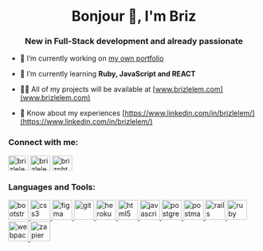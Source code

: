 <h1 align="center">Bonjour 👋, I'm Briz</h1>
<h3 align="center">New in Full-Stack development and already passionate</h3>

- 🔭 I’m currently working on [my own portfolio](www.brizlelem.com)

- 🌱 I’m currently learning **Ruby, JavaScript and REACT**

- 👨‍💻 All of my projects will be available at [www.brizlelem.com](www.brizlelem.com)

- 📄 Know about my experiences [https://www.linkedin.com/in/brizlelem/](https://www.linkedin.com/in/brizlelem/)

<h3 align="left">Connect with me:</h3>
<p align="left">
<a href="https://twitter.com/brizlelem" target="blank"><img align="center" src="https://cdn.jsdelivr.net/npm/simple-icons@3.0.1/icons/twitter.svg" alt="brizlelem" height="30" width="40" /></a>
<a href="https://linkedin.com/in/brizlelem" target="blank"><img align="center" src="https://cdn.jsdelivr.net/npm/simple-icons@3.0.1/icons/linkedin.svg" alt="brizlelem" height="30" width="40" /></a>
<a href="https://instagram.com/brizphtgrphy" target="blank"><img align="center" src="https://cdn.jsdelivr.net/npm/simple-icons@3.0.1/icons/instagram.svg" alt="brizphtgrphy" height="30" width="40" /></a>
</p>

<h3 align="left">Languages and Tools:</h3>
<p align="left"> <a href="https://getbootstrap.com" target="_blank"> <img src="https://devicons.github.io/devicon/devicon.git/icons/bootstrap/bootstrap-plain.svg" alt="bootstrap" width="40" height="40"/> </a> <a href="https://www.w3schools.com/css/" target="_blank"> <img src="https://devicons.github.io/devicon/devicon.git/icons/css3/css3-original-wordmark.svg" alt="css3" width="40" height="40"/> </a> <a href="https://www.figma.com/" target="_blank"> <img src="https://www.vectorlogo.zone/logos/figma/figma-icon.svg" alt="figma" width="40" height="40"/> </a> <a href="https://git-scm.com/" target="_blank"> <img src="https://www.vectorlogo.zone/logos/git-scm/git-scm-icon.svg" alt="git" width="40" height="40"/> </a> <a href="https://heroku.com" target="_blank"> <img src="https://www.vectorlogo.zone/logos/heroku/heroku-icon.svg" alt="heroku" width="40" height="40"/> </a> <a href="https://www.w3.org/html/" target="_blank"> <img src="https://devicons.github.io/devicon/devicon.git/icons/html5/html5-original-wordmark.svg" alt="html5" width="40" height="40"/> </a> <a href="https://developer.mozilla.org/en-US/docs/Web/JavaScript" target="_blank"> <img src="https://devicons.github.io/devicon/devicon.git/icons/javascript/javascript-original.svg" alt="javascript" width="40" height="40"/> </a> <a href="https://www.postgresql.org" target="_blank"> <img src="https://devicons.github.io/devicon/devicon.git/icons/postgresql/postgresql-original-wordmark.svg" alt="postgresql" width="40" height="40"/> </a> <a href="https://postman.com" target="_blank"> <img src="https://www.vectorlogo.zone/logos/getpostman/getpostman-icon.svg" alt="postman" width="40" height="40"/> </a> <a href="https://rubyonrails.org" target="_blank"> <img src="https://devicons.github.io/devicon/devicon.git/icons/rails/rails-original-wordmark.svg" alt="rails" width="40" height="40"/> </a> <a href="https://www.ruby-lang.org/en/" target="_blank"> <img src="https://devicons.github.io/devicon/devicon.git/icons/ruby/ruby-original-wordmark.svg" alt="ruby" width="40" height="40"/> </a> <a href="https://webpack.js.org" target="_blank"> <img src="https://devicons.github.io/devicon/devicon.git/icons/webpack/webpack-original.svg" alt="webpack" width="40" height="40"/> </a> <a href="https://zapier.com" target="_blank"> <img src="https://www.vectorlogo.zone/logos/zapier/zapier-icon.svg" alt="zapier" width="40" height="40"/> </a> </p>
